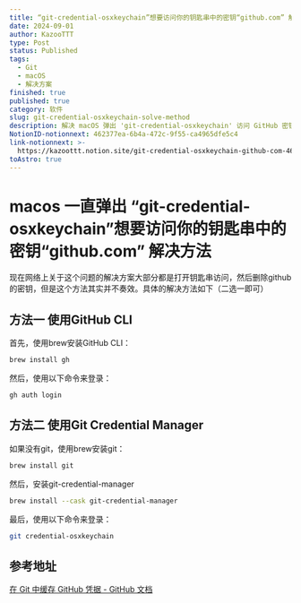 ```yaml
---
title: “git-credential-osxkeychain”想要访问你的钥匙串中的密钥“github.com” 解决方法
date: 2024-09-01
author: KazooTTT
type: Post
status: Published
tags:
  - Git
  - macOS
  - 解决方案
finished: true
published: true
category: 软件
slug: git-credential-osxkeychain-solve-method
description: 解决 macOS 弹出 'git-credential-osxkeychain' 访问 GitHub 密钥的问题
NotionID-notionnext: 462377ea-6b4a-472c-9f55-ca4965dfe5c4
link-notionnext: >-
  https://kazoottt.notion.site/git-credential-osxkeychain-github-com-462377ea6b4a472c9f55ca4965dfe5c4
toAstro: true
---
```


# macos 一直弹出 “git-credential-osxkeychain”想要访问你的钥匙串中的密钥“github.com” 解决方法

现在网络上关于这个问题的解决方案大部分都是打开钥匙串访问，然后删除github的密钥，但是这个方法其实并不奏效。具体的解决方法如下（二选一即可）

## 方法一 使用GitHub CLI

首先，使用brew安装GitHub CLI：

```bash
brew install gh
```

然后，使用以下命令来登录：

```bash
gh auth login
```

## 方法二 使用Git Credential Manager

如果没有git，使用brew安装git：

```bash
brew install git
```

然后，安装git-credential-manager

```bash
brew install --cask git-credential-manager
```

最后，使用以下命令来登录：

```bash
git credential-osxkeychain
```

## 参考地址

[在 Git 中缓存 GitHub 凭据 - GitHub 文档](https://docs.github.com/zh/get-started/getting-started-with-git/caching-your-github-credentials-in-git)
